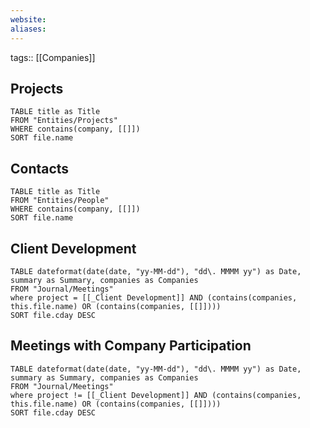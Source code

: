 ```yaml
---
website: 
aliases:
---
```


tags:: [[Companies]]

## Projects

```dataview
TABLE title as Title
FROM "Entities/Projects"
WHERE contains(company, [[]])
SORT file.name
```

## Contacts

```dataview
TABLE title as Title
FROM "Entities/People"
WHERE contains(company, [[]])
SORT file.name
```

 
## Client Development

```dataview
TABLE dateformat(date(date, "yy-MM-dd"), "dd\. MMMM yy") as Date, summary as Summary, companies as Companies
FROM "Journal/Meetings" 
where project = [[_Client Development]] AND (contains(companies, this.file.name) OR (contains(companies, [[]])))
SORT file.cday DESC
```

## Meetings with Company Participation

```dataview
TABLE dateformat(date(date, "yy-MM-dd"), "dd\. MMMM yy") as Date, summary as Summary, companies as Companies
FROM "Journal/Meetings" 
where project != [[_Client Development]] AND (contains(companies, this.file.name) OR (contains(companies, [[]])))
SORT file.cday DESC
```